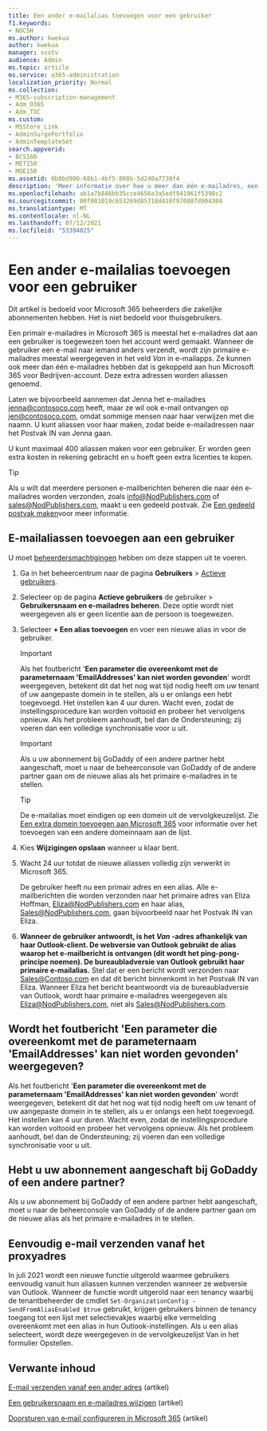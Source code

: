 ```yaml
---
title: Een ander e-mailalias toevoegen voor een gebruiker
f1.keywords:
- NOCSH
ms.author: kwekua
author: kwekua
manager: scotv
audience: Admin
ms.topic: article
ms.service: o365-administration
localization_priority: Normal
ms.collection:
- M365-subscription-management
- Adm_O365
- Adm_TOC
ms.custom:
- MSStore_Link
- AdminSurgePortfolio
- AdminTemplateSet
search.appverid:
- BCS160
- MET150
- MOE150
ms.assetid: 0b0bd900-68b1-4bf5-808b-5d240a7739f4
description: 'Meer informatie over hoe u meer dan één e-mailadres, een e-mailalias genaamd, kunt hebben dat is gekoppeld aan uw Microsoft 365 voor Bedrijven-account. '
ms.openlocfilehash: ab1a7b846bb35cce4656a3a5edf941961f5398c2
ms.sourcegitcommit: 00f001019c653269d85718d410f970887d904304
ms.translationtype: MT
ms.contentlocale: nl-NL
ms.lasthandoff: 07/12/2021
ms.locfileid: "53394025"
---
```

# <a name="add-another-email-alias-for-a-user"></a>Een ander e-mailalias toevoegen voor een gebruiker
  
Dit artikel is bedoeld voor Microsoft 365 beheerders die zakelijke abonnementen hebben. Het is niet bedoeld voor thuisgebruikers.
  
Een primair e-mailadres in Microsoft 365 is meestal het e-mailadres dat aan een gebruiker is toegewezen toen het account werd gemaakt. Wanneer de gebruiker een e-mail naar iemand anders verzendt, wordt zijn primaire e-mailadres meestal weergegeven in het veld  *Van*  in e-mailapps. Ze kunnen ook meer dan één e-mailadres hebben dat is gekoppeld aan hun Microsoft 365 voor Bedrijven-account. Deze extra adressen worden aliassen genoemd. 
  
Laten we bijvoorbeeld aannemen dat Jenna het e-mailadres jenna@contosoco.com heeft, maar ze wil ook e-mail ontvangen op jen@contosoco.com, omdat sommige mensen naar haar verwijzen met die naamn. U kunt aliassen voor haar maken, zodat beide e-mailadressen naar het Postvak IN van Jenna gaan.
  
U kunt maximaal 400 aliassen maken voor een gebruiker. Er worden geen extra kosten in rekening gebracht en u hoeft geen extra licenties te kopen.
  
> [!Tip]
> Als u wilt dat meerdere personen e-mailberichten beheren die naar één e-mailadres worden verzonden, zoals info@NodPublishers.com of sales@NodPublishers.com, maakt u een gedeeld postvak. Zie [Een gedeeld postvak maken](create-a-shared-mailbox.md)voor meer informatie.
  
## <a name="add-email-aliases-to-a-user"></a>E-mailaliassen toevoegen aan een gebruiker

U moet [beheerdersmachtigingen](../add-users/about-admin-roles.md) hebben om deze stappen uit te voeren.  

1. Ga in het beheercentrum naar de pagina **Gebruikers** \> <a href="https://go.microsoft.com/fwlink/p/?linkid=834822" target="_blank">Actieve gebruikers</a>.

2. Selecteer op de pagina **Actieve gebruikers** de gebruiker > **Gebruikersnaam en e-mailadres beheren**. Deze optie wordt niet weergegeven als er geen licentie aan de persoon is toegewezen. 
    
3. Selecteer **+ Een alias toevoegen** en voer een nieuwe alias in voor de gebruiker.   
    
    > [!Important] 
    > Als het foutbericht '**Een parameter die overeenkomt met de parameternaam 'EmailAddresses' kan niet worden gevonden**' wordt weergegeven, betekent dit dat het nog wat tijd nodig heeft om uw tenant of uw aangepaste domein in te stellen, als u er onlangs een hebt toegevoegd. Het instellen kan 4 uur duren. Wacht even, zodat de instellingsprocedure kan worden voltooid en probeer het vervolgens opnieuw. Als het probleem aanhoudt, bel dan de Ondersteuning; zij voeren dan een volledige synchronisatie voor u uit.
    
  
    > [!IMPORTANT]
    > Als u uw abonnement bij GoDaddy of een andere partner hebt aangeschaft, moet u naar de beheerconsole van GoDaddy of de andere partner gaan om de nieuwe alias als het primaire e-mailadres in te stellen. 
  
    > [!TIP]
    > De e-mailalias moet eindigen op een domein uit de vervolgkeuzelijst. Zie [Een extra domein toevoegen aan Microsoft 365](../setup/add-domain.md) voor informatie over het toevoegen van een andere domeinnaam aan de lijst. 
  
     
5. Kies **Wijzigingen opslaan** wanneer u klaar bent.
    
6. Wacht 24 uur totdat de nieuwe aliassen volledig zijn verwerkt in Microsoft 365. 
    
    De gebruiker heeft nu een primair adres en een alias. Alle e-mailberichten die worden verzonden naar het primaire adres van Eliza Hoffman, Eliza@NodPublishers.com en haar alias, Sales@NodPublishers.com, gaan bijvoorbeeld naar het Postvak IN van Eliza.
    
  
7. **Wanneer de gebruiker antwoordt, is het *Van* -adres afhankelijk van haar Outlook-client. De webversie van Outlook gebruikt de alias waarop het e-mailbericht is ontvangen (dit wordt het ping-pong-principe noemen). De bureaubladversie van Outlook gebruikt haar primaire e-mailalias.** Stel dat er een bericht wordt verzonden naar Sales@Contoso.com en dat dit bericht binnenkomt in het Postvak IN van Eliza. Wanneer Eliza het bericht beantwoordt via de bureaubladversie van Outlook, wordt haar primaire e-mailadres weergegeven als Eliza@NodPublishers.com, niet als Sales@NodPublishers.com.
    
## <a name="did-you-get-a-parameter-cannot-be-found-that-matches-parameter-name-emailaddresses"></a>Wordt het foutbericht 'Een parameter die overeenkomt met de parameternaam 'EmailAddresses' kan niet worden gevonden' weergegeven?

Als het foutbericht '**Een parameter die overeenkomt met de parameternaam 'EmailAddresses' kan niet worden gevonden**' wordt weergegeven, betekent dit dat het nog wat tijd nodig heeft om uw tenant of uw aangepaste domein in te stellen, als u er onlangs een hebt toegevoegd. Het instellen kan 4 uur duren. Wacht even, zodat de instellingsprocedure kan worden voltooid en probeer het vervolgens opnieuw. Als het probleem aanhoudt, bel dan de Ondersteuning; zij voeren dan een volledige synchronisatie voor u uit.
  
## <a name="did-you-purchase-your-subscription-from-godaddy-or-another-partner"></a>Hebt u uw abonnement aangeschaft bij GoDaddy of een andere partner?


Als u uw abonnement bij GoDaddy of een andere partner hebt aangeschaft, moet u naar de beheerconsole van GoDaddy of de andere partner gaan om de nieuwe alias als het primaire e-mailadres in te stellen.

## <a name="sending-email-from-the-proxy-address-easily"></a>Eenvoudig e-mail verzenden vanaf het proxyadres

In juli 2021 wordt een nieuwe functie uitgerold waarmee gebruikers eenvoudig vanuit hun aliassen kunnen verzenden wanneer ze webversie van Outlook. Wanneer de functie wordt uitgerold naar een tenancy waarbij de tenantbeheerder de cmdlet `Set-OrganizationConfig -SendFromAliasEnabled $true` gebruikt, krijgen gebruikers binnen de tenancy toegang tot een lijst met selectievakjes waarbij elke vermelding overeenkomt met een alias in hun Outlook-instellingen. Als u een alias selecteert, wordt deze weergegeven in de vervolgkeuzelijst Van in het formulier Opstellen.
  
## <a name="related-content"></a>Verwante inhoud

[E-mail verzenden vanaf een ander adres](https://support.microsoft.com/office/ccba89cb-141c-4a36-8c56-6d16a8556d2e) (artikel)

[Een gebruikersnaam en e-mailadres wijzigen](../add-users/change-a-user-name-and-email-address.md) (artikel)

[Doorsturen van e‑mail configureren in Microsoft 365](configure-email-forwarding.md) (artikel)
